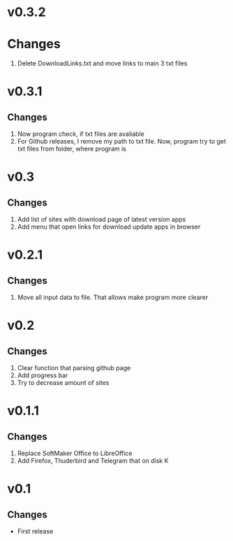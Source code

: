 # v0.3.2
# Changes
1. Delete DownloadLinks.txt and move links to main 3 txt files

# v0.3.1
## Changes
1. Now program check, if txt files are avaliable
2. For Github releases, I remove my path to txt file. Now, program try to get txt files from folder, where program is

# v0.3
## Changes
1. Add list of sites with download page of latest version apps
2. Add menu that open links for download update apps in browser

# v0.2.1
## Changes
1. Move all input data to file. That allows make program more clearer

# v0.2
## Changes
1. Clear function that parsing github page
2. Add progress bar
3. Try to decrease amount of sites

# v0.1.1
## Changes
1. Replace SoftMaker Office to LibreOffice
2. Add Firefox, Thuderbird and Telegram that on disk K

# v0.1
## Changes
- First release
